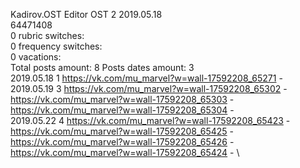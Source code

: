 Kadirov.OST	Editor OST 2 2019.05.18\
64471408\
0 rubric switches:\
0 frequency switches:\
0 vacations:\
Total posts amount: 8	Posts dates amount: 3\
2019.05.18 1 https://vk.com/mu_marvel?w=wall-17592208_65271 - \
2019.05.19 3 https://vk.com/mu_marvel?w=wall-17592208_65302 - https://vk.com/mu_marvel?w=wall-17592208_65303 - https://vk.com/mu_marvel?w=wall-17592208_65304 - \
2019.05.22 4 https://vk.com/mu_marvel?w=wall-17592208_65423 - https://vk.com/mu_marvel?w=wall-17592208_65425 - https://vk.com/mu_marvel?w=wall-17592208_65426 - https://vk.com/mu_marvel?w=wall-17592208_65424 - \

